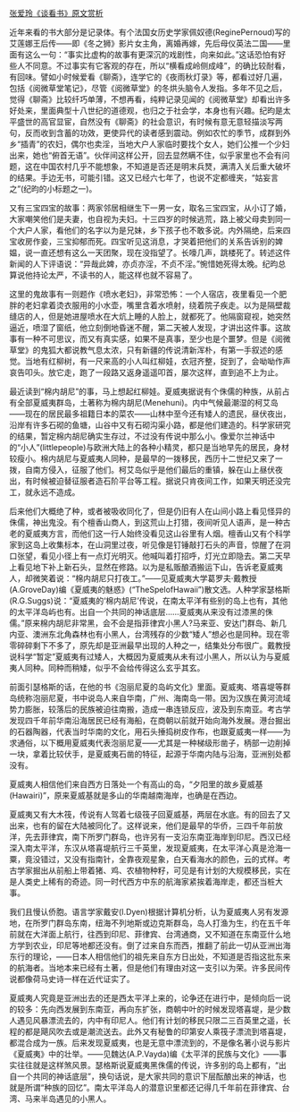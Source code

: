 [张爱玲《谈看书》原文赏析](https://www.vrrw.net/wx/9927.html)

近年来看的书大部分是记录体。有个法国女历史学家佩奴德(ReginePernoud)写的艾莲娜王后传——即《冬之狮》影片女主角，离婚再嫁，先后母仪英法二国——里面有这么一句：“事实比虚构的故事有更深沉的戏剧性，向来如此。”这话恐怕有好些人不同意。不过事实有它客观的存在，所以“横看成岭侧成峰”，的确比较耐看，有回味。譬如小时候爱看《聊斋》，连学它的《夜雨秋灯录》等，都看过好几遍，包括《阅微草堂笔记》，尽管《阅微草堂》的冬烘头脑令人发指。多年不见之后，觉得《聊斋》比较纤巧单薄，不想再看，纯粹记录见闻的《阅微草堂》却看出许多好处来，里面典型十八世纪的道德观，也归之于社会学，本身也有兴趣。纪昀是太平盛世的高官显宦，自然没有《聊斋》的社会意识，有时候有意无意轻描淡写两句，反而收到含蓄的功效，更使异代的读者感到震动。例如农忙的季节，成群到外乡“插青”的农妇，偶尔也卖淫，当地大户人家临时要找个女人，她们公推一个少妇出来，她也“俯首无语”。伙伴间这样公开，回去显然瞒不住，似乎家里也不会有问题，这在中国农村几乎不能想象，不知道是否还是明末兵燹，满清入关后重大破坏的结果。手边无书，可能引错。这又已经六七年了，也说不定都缠夹，“姑妄言之”(纪昀的小标题之一)。

又有三宝四宝的故事：两家邻居相继生下一男一女，取名三宝四宝，从小订了婚，大家嘲笑他们是夫妻，也自视为夫妇。十三四岁的时候逃荒，路上被父母卖到同一个大户人家，看他们的名字以为是兄妹，乡下孩子也不敢多说。内外隔绝，后来四宝收房作妾，三宝抑郁而死。四宝听见这消息，才哭着把他们的关系告诉别的婢媪，说一直还想有这么一天团聚，现在没指望了。长嚎几声，跳楼死了。转述这件新闻的人下评语说：“异哉此婢，亦贞亦淫，不贞不淫。”惋惜她死得太晚。纪昀总算说他持论太严，不读书的人，能这样也就不容易了。



这里的鬼故事有一则题作《喷水老妇》，非常恐怖：一个人宿店，夜里看见一个肥胖的老妇拿着烫衣服用的小水壶，嘴里含着水喷射，绕着院子疾走。以为是隔壁裁缝店的人，但是她进屋喷水在大炕上睡的人脸上，就都死了。他隔窗窥视，她突然逼近，喷湿了窗纸，他立刻倒地昏迷不醒，第二天被人发现，才讲出这件事。这故事有一种不可思议，而又有真实感，如果不是真事，至少也是个噩梦。但是《阅微草堂》的鬼狐大都说教气息太浓，只有新疆的传说清新浑朴，有第一手叙述的感觉。当地有红柳树，有一尺来高的小人叫红柳娃，衣冠齐整，捉到了，会呦呦作声哀告叩头。放它走，跑了一段路又返身遥遥叩首，屡次这样，直到追不上为止。

最近读到“棉内胡尼”的事，马上想起红柳娃。夏威夷据说有个侏儒的种族，从前占有全部夏威夷群岛，土著称为棉内胡尼(Menehuni)。内中气候最潮湿的柯艾岛——现在的居民最多祖籍日本的菜农——山林中至今还有矮人的遗民，昼伏夜出，沿岸有许多石砌的鱼塘，山谷中又有石砌沟渠小路，都是他们建造的。科学家研究的结果，暂定棉内胡尼确实生存过，不过没有传说中那么小。像爱尔兰神话中的“小人”(littlepeople)与欧洲大陆上的各种小精灵，都只是当地早先的居民，身材较瘦小。棉内胡尼与夏威夷人同种，是最早的一拨移民，西历十二世纪又来了一拨，自南方侵入，征服了他们。柯艾岛似乎是他们最后的重镇，躲在山上昼伏夜出，有时候被迫替征服者造石阶平台等工程。据说只肯夜间工作，如果天明还没完工，就永远不造成。

后来他们大概绝了种，或者被吸收同化了，但是仍旧有人在山间小路上看见怪异的侏儒，神出鬼没。有个檀香山商人，到这荒山上打猎，夜间听见人语声，是一种古老的夏威夷方言，而他们这一行人始终没看见这山谷里有人烟。檀香山又有个科学家到这岛上收集标本，在山洞里过夜，听见像是钉锤敲打石头的声音，惊醒了在洞口张望，看见小径上有一点灯光明灭。他喊叫着打招呼，灯光立即隐去。第二天早上看见地下补上新石头，显然在修路。以为是私贩酿酒搬运下山，告诉老夏威夷人，却微笑着说：“棉内胡尼只打夜工。”——见夏威夷大学葛罗夫·戴教授(A.GroveDay)编《夏威夷的魅惑》(“TheSpelofHawaii”)散文选。人种学家瑟格斯(R.G.Suggs)说：“夏威夷的‘棉内胡尼’传说，在南太平洋有些别的岛上也有，其他的太平洋岛屿也有。出自一个共同的神话底层……夏威夷从来没有过漆黑的侏儒。”原来棉内胡尼非常黑，会不会是指菲律宾小黑人?马来亚、安达门群岛、新几内亚、澳洲东北角森林也有小黑人，台湾残存的少数“矮人”想必也是同种。现在零零碎碎剩下不多了，原先却是亚洲最早出现的人种之一，结集处分布很广。戴教授说科学“暂定”夏威夷有过矮人，大概因为夏威夷从未有过小黑人，所以认为与夏威夷人同种。同种而稍矮，似乎不会给传得这么玄乎其玄。

前面引瑟格斯的话，在他的书《泡丽尼夏的岛屿文化》里面。夏威夷、塔喜堤等群岛统称泡丽尼夏，书中说岛人来自华南，广州、海南岛一带。因为汉族在黄河流域势力膨胀，较落后的民族被迫往南搬，造成一串连锁反应，波及到东南亚。考古学发现四千年前华南沿海居民已经有海船，在商朝以前就开始向海外发展。港台掘出的石器陶器，代表当时华南的文化，用石头捶捣树皮作布，也跟夏威夷一样——为求通俗，以下概用夏威夷代表泡丽尼夏——尤其是一种梯级形凿子，柄部一边削掉一块，拿着比较伏手，是夏威夷石凿的特征，起源于华南内陆与沿海，亚洲别处都没有。

夏威夷人相信他们来自西方日落处一个有高山的岛，“夕阳里的故乡夏威基(Hawairi)”，原来夏威基就是多山的华南越南海岸，也确是在西边。

夏威夷又有大木筏，传说有人驾着七级筏子回夏威基，两层在水底。有的回去了又出来，也有的留在大陆被同化了。这样说来，他们是最早的华侨，三四千年前放洋，先去菲律宾，南下所罗门群岛，也许另有一支沿东南亚海岸到印尼。西汉已经深入南太平洋，东汉从塔喜堤航行三千英里，发现夏威夷，在太平洋心真是沧海一粟，竟没错过，又没有指南针，全靠夜观星象，白天看海水的颜色，云的式样。考古学家掘出从前船上带着猪、鸡、农植物种籽，可见是有计划的大规模移民，实在是人类史上稀有的奇迹。同一时代西方中东的航海家紧挨着海岸走，都还当桩大事。

我们且慢认侨胞。语言学家戴安(I.Dyen)根据计算机分析，认为夏威夷人另有发源地，在所罗门群岛东南，纽海不列地斯或边克斯群岛，岛人打渔为生，约在五千年前就在大洋面上航行，往西到印尼、菲律宾、台湾通商，又不知道在东南亚什么地方学到农业，印尼等地都还没有。倒了过来自东而西，推翻了前此一切从亚洲出海东行的理论，——日本人相信他们的祖先来自东方日出处，不知道是否指这批东来的航海者。当地本来已经有土著，但是他们有理由对这一支引以为荣。许多民间传说都像荷马史诗一样在近代证实了。

夏威夷人究竟是亚洲出去的还是西太平洋上来的，论争还在进行中，是倾向后一说的较多：先向西发展到东南亚，再向东扩张，商朝中叶的时候发现塔喜堤，是少数人遇见风暴漂流去的，内中有印尼人。他们有计划的移民只限二三百英里之遥，长程的都是飓风吹去或是潮流送去。此外又有秘鲁的印第安人乘筏子漂流到塔喜堤，都混合成为一族。后来发现夏威夷，也是无意中漂流到的，不是像名著小说与影片《夏威夷》中的壮举。——见魏达(A.P.Vayda)编《太平洋的民族与文化》——事实往往就是这样煞风景。瑟格斯说夏威夷黑侏儒的传说，许多别的岛上都有，“出自一个共同的神话底层”，换句话说，是大家共同的意识下层酝酿出来的神话，也就是所谓“种族的回忆”。南太平洋岛人的潜意识里都还记得几千年前在菲律宾、台湾、马来半岛遇见的小黑人。

